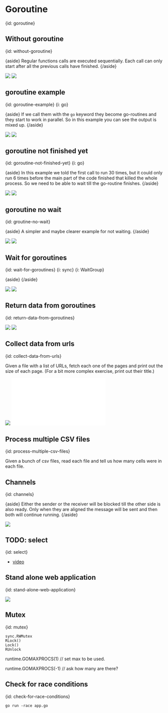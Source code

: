 # Goroutine
{id: goroutine}

## Without goroutine
{id: without-goroutine}

{aside}
Regular functions calls are executed sequentially. Each call can only start after all the previous calls have finished.
{/aside}

![](examples/without-goroutine/without_goroutine.go)
![](examples/without-goroutine/without_goroutine.out)

## goroutine example
{id: goroutine-example}
{i: go}

{aside}
If we call them with the `go` keyword they become go-routines and they start to work in parallel. So in this example you can see
the output is mixed up. 
{/aside}

![](examples/goroutine/goroutine.go)
![](examples/goroutine/goroutine.out)


## goroutine not finished yet
{id: goroutine-not-finished-yet}
{i: go}

{aside}
In this example we told the first call to run 30 times, but it could only run 6 times before the main part of the code finished that killed the whole process. So we need to be able to wait till the go-routine finishes.
{/aside}

![](examples/goroutine-not-finished-yet/goroutine_not_finished_yet.go)
![](examples/goroutine-not-finished-yet/goroutine_not_finished_yet.out)


## goroutine no wait
{id: groutine-no-wait}

{aside}
A simpler and maybe clearer example for not waiting.
{/aside}

![](examples/goroutine-nowait/goroutine_nowait.go)
![](examples/goroutine-nowait/goroutine_nowait.out)

## Wait for goroutines
{id: wait-for-goroutines}
{i: sync}
{i: WaitGroup}

{aside}
{/aside}

![](examples/wait-for-goroutines/wait_for_goroutines.go)
![](examples/wait-for-goroutines/wait_for_goroutines.out)

## Return data from goroutines
{id: return-data-from-goroutines}

![](examples/return-data-from-goroutines/return_data_from_goroutines.go)
![](examples/return-data-from-goroutines/return_data_from_goroutines.out)


## Collect data from urls
{id: collect-data-from-urls}

Given a file with a list of URLs, fetch each one of the pages and print out the size
of each page. (For a bit more complex exercise, print out their title.)

![](examples/collect-data-from-urls/collect_data_from_urls.go)
![](examples/collect-data-from-urls/urls.txt)


## Process multiple CSV files
{id: process-multiple-csv-files}

Given a bunch of csv files, read each file and tell us how many cells were in each file.

## Channels
{id: channels}

{aside}
Either the sender or the receiver will be blocked till the other side is also ready.
Only when they are aligned the message will be sent and then both will continue running.
{/aside}

![](examples/channels/channels.go)

## TODO: select
{id: select}


* [video](https://www.youtube.com/watch?v=LvgVSSpwND8)


## Stand alone web application
{id: stand-alone-web-application}

![](examples/stand-alone/stand_alone.go)


## Mutex
{id: mutex}

```
sync.RWMutex
RLock()
Lock()
RUnlock
```
runtime.GOMAXPROCS(1) // set max to be used.

runtime.GOMAXPROCS(-1) // ask how many are there?

## Check for race conditions
{id: check-for-race-conditions}

```
go run -race app.go
```

